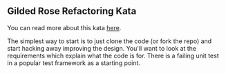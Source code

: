 ## Gilded Rose Refactoring Kata

You can read more about this kata [here](https://github.com/emilybache/GildedRose-Refactoring-Kata).

The simplest way to start is to just clone the code (or fork the repo) and start hacking away improving the design. You'll want to look at the requirements which explain what the code is for.
There is a failing unit test in a popular test framework as a starting point.
